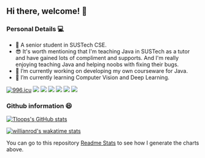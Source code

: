 ## Hi there, welcome! 👋

### Personal Details 💻

- 🏫 A senior student in SUSTech CSE.
- 😎 It's worth mentioning that I'm teaching Java in SUSTech as a tutor and have gained lots of compliment and supports. And I'm really enjoying teaching Java and helping noobs with fixing their bugs.
- 🔭 I’m currently working on developing my own courseware for Java.
- 🌱 I’m currently learning Computer Vision and Deep Learning.

[![996.icu](https://img.shields.io/badge/link-996.icu-red.svg)](https://996.icu)
[![](https://img.shields.io/badge/iPhone-XS-111111?style=flat-square&logo=apple&logoColor=233333)](https://www.apple.com/)
[![](https://img.shields.io/badge/Editor-Visual%20Studio%20Code-blue?style=flat-square&logo=visual-studio-code&logoColor=233333)](https://code.visualstudio.com/)
[![](https://img.shields.io/badge/IDE-IntelliJ%20IDEA-black?style=flat-square&logo=IntelliJ%20IDEA&logoColor=549DF0)](https://www.jetbrains.com/idea/)
[![](https://img.shields.io/badge/IDE-Pycharm-black?style=flat-square&logo=Pycharm&logoColor=07ED07)](https://www.jetbrains.com/pycharm/)
[![](https://img.shields.io/badge/-Java-red?style=flat-square&logo=java&logoColor=black)](https://www.oracle.com/java/)
[![](https://img.shields.io/badge/-Python-green?style=flat-square&logo=python&logoColor=black)](https://www.python.org/)

### Github information 😆

[![Tloops's GitHub stats](https://github-readme-stats.vercel.app/api?username=Tloops&count_private=true&theme=vue&show_icons=true)](https://github.com/Tloops)

[![willianrod's wakatime stats](https://github-readme-stats.vercel.app/api/wakatime?username=Tloops&theme=vue&layout=compact)](https://github.com/Tloops)

You can go to this repository [Readme Stats](https://github.com/anuraghazra/github-readme-stats) to see how I generate the charts above.

<!--

Here are some ideas to get you started:

- 👯 I’m looking to collaborate on ...
- 🤔 I’m looking for help with ...
- 💬 Ask me about ...
- 📫 How to reach me: ...
- 😄 Pronouns: ...
- ⚡ Fun fact: ...
-->

